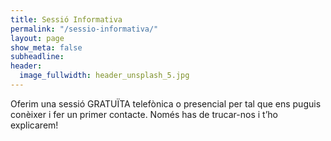 ```yaml
---
title: Sessió Informativa
permalink: "/sessio-informativa/"
layout: page
show_meta: false
subheadline:
header:
  image_fullwidth: header_unsplash_5.jpg
---
```

Oferim una sessió GRATUÏTA telefònica o presencial per tal que ens puguis conèixer i fer un primer contacte. Només has de trucar-nos i t’ho explicarem!
